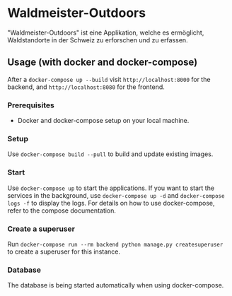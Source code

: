 # Waldmeister-Outdoors

"Waldmeister-Outdoors" ist eine Applikation, welche es ermöglicht, 
Waldstandorte in der Schweiz zu erforschen und zu erfassen.

## Usage (with docker and docker-compose)

After a `docker-compose up --build` visit `http://localhost:8000`
for the backend, and `http://localhost:8080` for the
frontend.

### Prerequisites

* Docker and docker-compose setup on your local machine.


### Setup

Use `docker-compose build --pull` to build and update existing images. 

### Start

Use `docker-compose up` to start the applications. If you want to start
the services in the background, use `docker-compose up -d` and 
`docker-compose logs -f` to display the logs. For details on how to use 
docker-compose, refer to the compose documentation.

### Create a superuser

Run `docker-compose run --rm backend python manage.py createsuperuser`
to create a superuser for this instance.

### Database

The database is being started automatically when using docker-compose.
